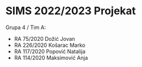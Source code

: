 # SIMS 2022/2023 Projekat

Grupa 4 / Tim A:
- RA 75/2020 Dožić Jovan
- RA 226/2020 Košarac Marko
- RA 117/2020 Popović Natalija
- RA 114/2020 Maksimović Anja
